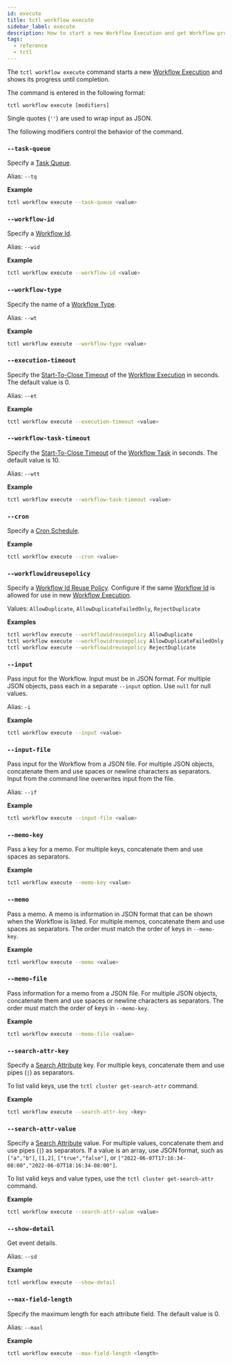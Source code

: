 ```yaml
---
id: execute
title: tctl workflow execute
sidebar_label: execute
description: How to start a new Workflow Execution and get Workflow progress using tctl.
tags:
  - reference
  - tctl
---
```


The `tctl workflow execute` command starts a new [Workflow Execution](/concepts/what-is-a-workflow-execution) and shows its progress until completion.

The command is entered in the following format:

`tctl workflow execute [modifiers]`

Single quotes (`''`) are used to wrap input as JSON.

The following modifiers control the behavior of the command.

### `--task-queue`

Specify a [Task Queue](/concepts/what-is-a-task-queue).

Alias: `--tq`

**Example**

```bash
tctl workflow execute --task-queue <value>
```

### `--workflow-id`

Specify a [Workflow Id](/concepts/what-is-a-workflow-id).

Alias: `--wid`

**Example**

```bash
tctl workflow execute --workflow-id <value>
```

### `--workflow-type`

Specify the name of a [Workflow Type](/concepts/what-is-a-workflow-type).

Alias: `--wt`

**Example**

```bash
tctl workflow execute --workflow-type <value>
```

### `--execution-timeout`

Specify the [Start-To-Close Timeout](/concepts/what-is-a-start-to-close-timeout) of the [Workflow Execution](/concepts/what-is-a-workflow-execution) in seconds.
The default value is 0.

Alias: `--et`

**Example**

```bash
tctl workflow execute --execution-timeout <value>
```

### `--workflow-task-timeout`

Specify the [Start-To-Close Timeout](/concepts/what-is-a-start-to-close-timeout) of the [Workflow Task](/concepts/what-is-a-workflow-task) in seconds.
The default value is 10.

Alias: `--wtt`

**Example**

```bash
tctl workflow execute --workflow-task-timeout <value>
```

### `--cron`

Specify a [Cron Schedule](/concepts/what-is-a-temporal-cron-job/#cron-schedules).

**Example**

```bash
tctl workflow execute --cron <value>
```

### `--workflowidreusepolicy`

Specify a [Workflow Id Reuse Policy](/concepts/what-is-a-workflow-id-reuse-policy).
Configure if the same [Workflow Id](/concepts/what-is-a-workflow-id) is allowed for use in new [Workflow Execution](/concepts/what-is-a-workflow-execution).

Values: `AllowDuplicate`, `AllowDuplicateFailedOnly`, `RejectDuplicate`

**Examples**

```bash
tctl workflow execute --workflowidreusepolicy AllowDuplicate
tctl workflow execute --workflowidreusepolicy AllowDuplicateFailedOnly
tctl workflow execute --workflowidreusepolicy RejectDuplicate
```

### `--input`

Pass input for the Workflow.
Input must be in JSON format.
For multiple JSON objects, pass each in a separate `--input` option. Use `null` for null values.

Alias: `-i`

**Example**

```bash
tctl workflow execute --input <value>
```

### `--input-file`

Pass input for the Workflow from a JSON file.
For multiple JSON objects, concatenate them and use spaces or newline characters as separators.
Input from the command line overwrites input from the file.

Alias: `--if`

**Example**

```bash
tctl workflow execute --input-file <value>
```

### `--memo-key`

Pass a key for a memo.
For multiple keys, concatenate them and use spaces as separators.

**Example**

```bash
tctl workflow execute --memo-key <value>
```

### `--memo`

Pass a memo.
A memo is information in JSON format that can be shown when the Workflow is listed.
For multiple memos, concatenate them and use spaces as separators.
The order must match the order of keys in `--memo-key`.

**Example**

```bash
tctl workflow execute --memo <value>
```

### `--memo-file`

Pass information for a memo from a JSON file.
For multiple JSON objects, concatenate them and use spaces or newline characters as separators.
The order must match the order of keys in `--memo-key`.

**Example**

```bash
tctl workflow execute --memo-file <value>
```

### `--search-attr-key`

Specify a [Search Attribute](/concepts/what-is-a-search-attribute) key.
For multiple keys, concatenate them and use pipes (`|`) as separators.

To list valid keys, use the `tctl cluster get-search-attr` command.

**Example**

```bash
tctl workflow execute --search-attr-key <key>
```

### `--search-attr-value`

Specify a [Search Attribute](/concepts/what-is-a-search-attribute) value.
For multiple values, concatenate them and use pipes (`|`) as separators.
If a value is an array, use JSON format, such as `["a","b"]`, `[1,2]`, `["true","false"]`, or `["2022-06-07T17:16:34-08:00","2022-06-07T18:16:34-08:00"]`.

To list valid keys and value types, use the `tctl cluster get-search-attr` command.

**Example**

```bash
tctl workflow execute --search-attr-value <value>
```

### `--show-detail`

Get event details.

Alias: `--sd`

**Example**

```bash
tctl workflow execute --show-detail
```

### `--max-field-length`

Specify the maximum length for each attribute field.
The default value is 0.

Alias: `--maxl`

**Example**

```bash
tctl workflow execute --max-field-length <length>
```
